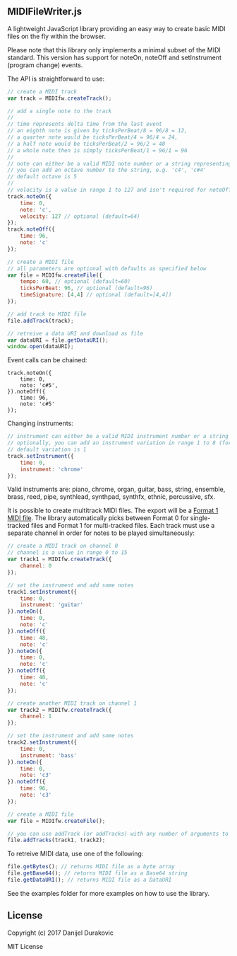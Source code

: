 ## MIDIFileWriter.js

A lightweight JavaScript library providing an easy way to create basic MIDI files on the fly within the browser.

Please note that this library only implements a minimal subset of the MIDI standard. This version has support for noteOn, noteOff and setInstrument (program change) events.

The API is straightforward to use:

```javascript
// create a MIDI track
var track = MIDIfw.createTrack();

// add a single note to the track
//
// time represents delta time from the last event
// an eighth note is given by ticksPerBeat/8 = 96/8 = 12,
// a quarter note would be ticksPerBeat/4 = 96/4 = 24,
// a half note would be ticksPerBeat/2 = 96/2 = 48
// a whole note then is simply ticksPerBeat/1 = 96/1 = 96
//
// note can either be a valid MIDI note number or a string representing the note
// you can add an octave number to the string, e.g. 'c4', 'c#4'
// default octave is 5
//
// velocity is a value in range 1 to 127 and isn't required for noteOff
track.noteOn({
	time: 0,
	note: 'c',
	velocity: 127 // optional (default=64)
});
track.noteOff({
	time: 96,
	note: 'c'
});

// create a MIDI file
// all parameters are optional with defaults as specified below
var file = MIDIfw.createFile({
	tempo: 60, // optional (default=60)
	ticksPerBeat: 96, // optional (default=96)
	timeSignature: [4,4] // optional (default=[4,4])
});

// add track to MIDI file
file.addTrack(track);

// retreive a data URI and download as file
var dataURI = file.getDataURI();
window.open(dataURI);
```

Event calls can be chained:

```
track.noteOn({
	time: 0,
	note: 'c#5',
}).noteOff({
	time: 96,
	note: 'c#5'
});
```

Changing instruments:

```javascript
// instrument can either be a valid MIDI instrument number or a string representing the instrument
// optionally, you can add an instrument variation in range 1 to 8 (for example, 'piano2' or 'guitar7')
// default variation is 1
track.setInstrument({
	time: 0,
	instrument: 'chrome'
});
```

Valid instruments are: piano, chrome, organ, guitar, bass, string, ensemble, brass, reed, pipe, synthlead, synthpad, synthfx, ethnic, percussive, sfx.

It is possible to create multitrack MIDI files. The export will be a [Format 1 MIDI file](http://www.music.mcgill.ca/~ich/classes/mumt306/StandardMIDIfileformat.html#BM2_2). The library automatically picks between Format 0 for single-tracked files and Format 1 for multi-tracked files. Each track must use a separate channel in order for notes to be played simultaneously:

```javascript
// create a MIDI track on channel 0
// channel is a value in range 0 to 15
var track1 = MIDIfw.createTrack({
	channel: 0
});

// set the instrument and add some notes
track1.setInstrument({
	time: 0,
	instrument: 'guitar'
}).noteOn({
	time: 0,
	note: 'c'
}).noteOff({
	time: 48,
	note: 'c'
}).noteOn({
	time: 0,
	note: 'c'
}).noteOff({
	time: 48,
	note: 'c'
});

// create another MIDI track on channel 1
var track2 = MIDIfw.createTrack({
	channel: 1
});

// set the instrument and add some notes
track2.setInstrument({
	time: 0,
	instrument: 'bass'
}).noteOn({
	time: 0,
	note: 'c3'
}).noteOff({
	time: 96,
	note: 'c3'
});

// create a MIDI file
var file = MIDIfw.createFile();

// you can use addTrack (or addTracks) with any number of arguments to add multiple tracks
file.addTracks(track1, track2);
```

To retreive MIDI data, use one of the following:

```javascript
file.getBytes(); // returns MIDI file as a byte array
file.getBase64(); // returns MIDI file as a Base64 string
file.getDataURI(); // returns MIDI file as a DataURI
```

See the examples folder for more examples on how to use the library.

## License

Copyright (c) 2017 Danijel Durakovic

MIT License